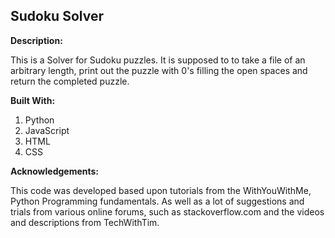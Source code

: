 ## Sudoku Solver

**Description:**

This is a Solver for Sudoku puzzles. It is supposed to to take a file of an arbitrary length, print out the puzzle with 0's filling the open spaces and return the completed puzzle.

**Built With:**

1. Python
1. JavaScript
1. HTML
1. CSS

**Acknowledgements:**

This code was developed based upon tutorials from the WithYouWithMe, Python Programming fundamentals. As well as a lot of suggestions and trials from various online forums, such as stackoverflow.com and the videos and descriptions from TechWithTim.
